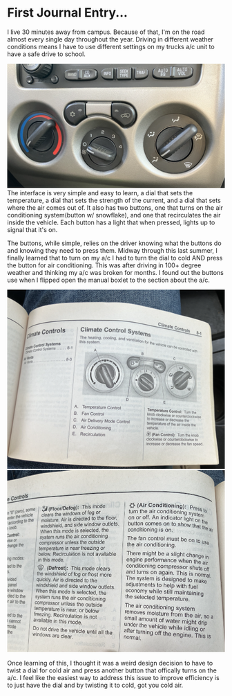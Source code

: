 # First Journal Entry...
   I live 30 minutes away from campus. Because of that, I'm on the road almost every single day throughout the year. Driving in different weather conditions means I have to use different settings on my trucks a/c unit to have a safe drive to school.

![picture of ac unit](/assets/a:cdash.png)
   The interface is very simple and easy to learn, a dial that sets the temperature, a dial that sets the strength of the current, and a dial that sets where the air comes out of. It also has two buttons, one that turns on the air conditioning system(button w/ snowflake), and one that recirculates the air inside the vehicle. Each button has a light that when pressed, lights up to signal that it's on. 

   The buttons, while simple, relies on the driver knowing what the buttons do and knowing they need to press them. Midway through this last summer, I finally learned that to turn on my a/c I had to turn the dial to cold AND press the button for air conditioning. This was after driving in 100+ degree weather and thinking my a/c was broken for months. I found out the buttons use when I flipped open the manual boxlet to the section about the a/c. 

   ![pic of booklet1](/assets/booklet1.png)
   ![pic of booklet2](/assets/booklet2.png)
   
   Once learning of this, I thought it was a weird design decision to have to twist a dial for cold air and press another button that offically turns on the a/c. I feel like the easiest way to address this issue to improve efficiency is to just have the dial and by twisting it to cold, got you cold air. 
